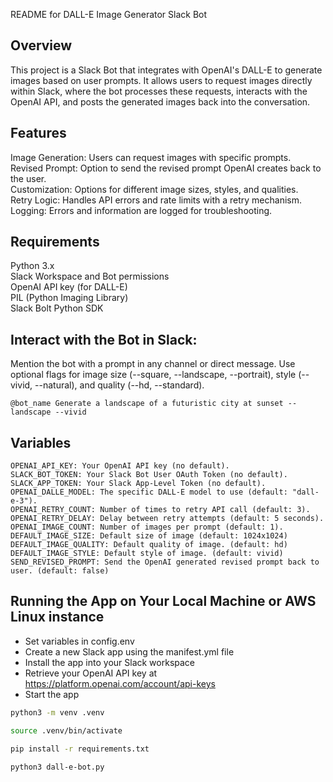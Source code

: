 README for DALL-E Image Generator Slack Bot

## Overview

This project is a Slack Bot that integrates with OpenAI's DALL-E to generate images based on user prompts. It allows users to request images directly within Slack, where the bot processes these requests, interacts with the OpenAI API, and posts the generated images back into the conversation.

## Features

Image Generation: Users can request images with specific prompts.  
Revised Prompt: Option to send the revised prompt OpenAI creates back to the user.  
Customization: Options for different image sizes, styles, and qualities.  
Retry Logic: Handles API errors and rate limits with a retry mechanism.  
Logging: Errors and information are logged for troubleshooting.

## Requirements

Python 3.x  
Slack Workspace and Bot permissions  
OpenAI API key (for DALL-E)  
PIL (Python Imaging Library)  
Slack Bolt Python SDK  

## Interact with the Bot in Slack:

Mention the bot with a prompt in any channel or direct message.
Use optional flags for image size (--square, --landscape, --portrait), style (--vivid, --natural), and quality (--hd, --standard).

```
@bot_name Generate a landscape of a futuristic city at sunset --landscape --vivid
```

## Variables

```
OPENAI_API_KEY: Your OpenAI API key (no default).
SLACK_BOT_TOKEN: Your Slack Bot User OAuth Token (no default).
SLACK_APP_TOKEN: Your Slack App-Level Token (no default).
OPENAI_DALLE_MODEL: The specific DALL-E model to use (default: "dall-e-3").
OPENAI_RETRY_COUNT: Number of times to retry API call (default: 3).
OPENAI_RETRY_DELAY: Delay between retry attempts (default: 5 seconds).
OPENAI_IMAGE_COUNT: Number of images per prompt (default: 1).
DEFAULT_IMAGE_SIZE: Default size of image (default: 1024x1024)
DEFAULT_IMAGE_QUALITY: Default quality of image. (default: hd)
DEFAULT_IMAGE_STYLE: Default style of image. (default: vivid)
SEND_REVISED_PROMPT: Send the OpenAI generated revised prompt back to user. (default: false)
```

## Running the App on Your Local Machine or AWS Linux instance

* Set variables in config.env
* Create a new Slack app using the manifest.yml file
* Install the app into your Slack workspace
* Retrieve your OpenAI API key at https://platform.openai.com/account/api-keys
* Start the app

```bash
python3 -m venv .venv

source .venv/bin/activate

pip install -r requirements.txt

python3 dall-e-bot.py
```